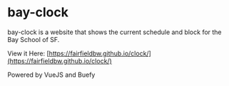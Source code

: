 # bay-clock

bay-clock is a website that shows the current schedule and block for the Bay School of SF. 

View it Here: [https://fairfieldbw.github.io/clock/](https://fairfieldbw.github.io/clock/)

Powered by VueJS and Buefy
